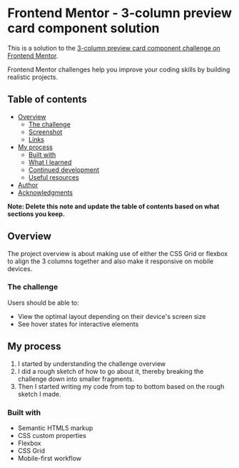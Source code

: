 # Frontend Mentor - 3-column preview card component solution

This is a solution to the [3-column preview card component challenge on Frontend Mentor](https://www.frontendmentor.io/challenges/3column-preview-card-component-pH92eAR2-). 

Frontend Mentor challenges help you improve your coding skills by building realistic projects. 

## Table of contents

- [Overview](#overview)
  - [The challenge](#the-challenge)
  - [Screenshot](#screenshot)
  - [Links](#links)
- [My process](#my-process)
  - [Built with](#built-with)
  - [What I learned](#what-i-learned)
  - [Continued development](#continued-development)
  - [Useful resources](#useful-resources)
- [Author](#author)
- [Acknowledgments](#acknowledgments)

**Note: Delete this note and update the table of contents based on what sections you keep.**

## Overview
The project overview is about making use of either the CSS Grid or flexbox to align the 3 columns together and also make it responsive on mobile devices. 
### The challenge

Users should be able to:
- View the optimal layout depending on their device's screen size
- See hover states for interactive elements


## My process
1.	I started by understanding the challenge overview
2.	I did a rough sketch of how to go about it, thereby breaking the challenge down into smaller fragments.
3.	Then I started writing my code from top to bottom based on the rough sketch I made.



### Built with
- Semantic HTML5 markup
- CSS custom properties
- Flexbox
- CSS Grid
- Mobile-first workflow

